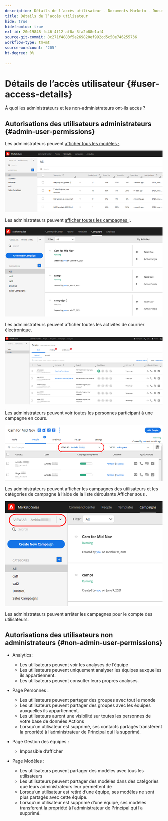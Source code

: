 ```yaml
---
description: Détails de l’accès utilisateur - Documents Marketo - Documentation du produit
title: Détails de l’accès utilisateur
hide: true
hidefromtoc: true
exl-id: 20e19848-fc46-4f12-af8a-3fa2b88e1af4
source-git-commit: 8c271f4883f5e269820ef992cd5c50e746255736
workflow-type: tm+mt
source-wordcount: '205'
ht-degree: 0%

---
```


# Détails de l’accès utilisateur {#user-access-details}

À quoi les administrateurs et les non-administrateurs ont-ils accès ?

## Autorisations des utilisateurs administrateurs {#admin-user-permissions}

Les administrateurs peuvent [afficher tous les modèles ;](/help/marketo/product-docs/marketo-sales-connect/templates/view-template-list-as-another-user.md).

![](assets/user-access-details-1.png)

Les administrateurs peuvent [afficher toutes les campagnes ;](/help/marketo/product-docs/marketo-sales-connect/campaigns/view-campaigns-list-as-another-user.md).

![](assets/user-access-details-2.png)

Les administrateurs peuvent afficher toutes les activités de courrier électronique.

![](assets/user-access-details-3.png)

Les administrateurs peuvent voir toutes les personnes participant à une campagne en cours.

![](assets/user-access-details-4.png)

Les administrateurs peuvent afficher les campagnes des utilisateurs et les catégories de campagne à l’aide de la liste déroulante Afficher sous .

![](assets/user-access-details-5.png)

Les administrateurs peuvent arrêter les campagnes pour le compte des utilisateurs.

## Autorisations des utilisateurs non administrateurs {#non-admin-user-permissions}

* Analytics:

   * Les utilisateurs peuvent voir les analyses de l’équipe
   * Les utilisateurs peuvent uniquement analyser les équipes auxquelles ils appartiennent.
   * Les utilisateurs peuvent consulter leurs propres analyses.

* Page Personnes :

   * Les utilisateurs peuvent partager des groupes avec tout le monde
   * Les utilisateurs peuvent partager des groupes avec les équipes auxquelles ils appartiennent.
   * Les utilisateurs auront une visibilité sur toutes les personnes de votre base de données Actions
   * Lorsqu’un utilisateur est supprimé, ses contacts partagés transfèrent la propriété à l’administrateur de Principal qui l’a supprimé.

* Page Gestion des équipes :

   * Impossible d’afficher

* Page Modèles :

   * Les utilisateurs peuvent partager des modèles avec tous les utilisateurs
   * Les utilisateurs peuvent partager des modèles dans des catégories que leurs administrateurs leur permettent de
   * Lorsqu’un utilisateur est retiré d’une équipe, ses modèles ne sont plus partagés avec cette équipe.
   * Lorsqu’un utilisateur est supprimé d’une équipe, ses modèles transfèrent la propriété à l’administrateur de Principal qui l’a supprimé.
